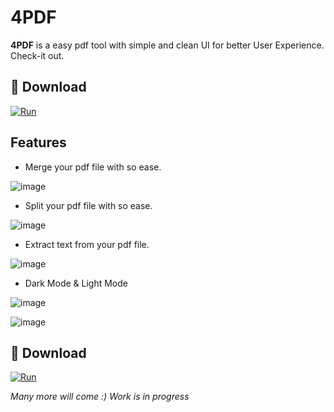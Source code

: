 # 4PDF

**4PDF** is a easy pdf tool with simple and clean UI for better User Experience. Check-it out.


## 🔗 Download 

[![Run](https://img.shields.io/badge/start_download-1DA1F2?style=for-the-badge&&logoColor=white)](https://github.com/akmgeek/4PDF/releases/download/v1.0/4PDF.Installer.v1.0.exe
)

## Features

- Merge your pdf file with so ease.

![image](https://user-images.githubusercontent.com/106646158/212492563-19e0ee12-938f-439e-9545-b9395243376f.png)

- Split your pdf file with so ease.

![image](https://user-images.githubusercontent.com/106646158/212492602-3acb028e-219c-4193-97dc-ace3e69f7bad.png)

- Extract text from your pdf file.

![image](https://user-images.githubusercontent.com/106646158/212492793-82166340-718c-481c-8c2b-6426817375a5.png)

- Dark Mode & Light Mode

![image](https://user-images.githubusercontent.com/106646158/212492715-94e62df2-fdec-4c19-8f39-77a020c2c090.png) 

![image](https://user-images.githubusercontent.com/106646158/212492733-48ff92f7-2462-476e-8072-110c69b51372.png)



## 🔗 Download 

[![Run](https://img.shields.io/badge/start_download-1DA1F2?style=for-the-badge&&logoColor=white)](https://github.com/akmgeek/4PDF/releases/download/v1.0/4PDF.Installer.v1.0.exe
)


_Many more will come :) 
Work is in progress_



